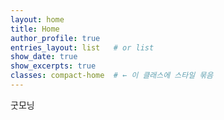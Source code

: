 ```yaml
---
layout: home
title: Home
author_profile: true
entries_layout: list   # or list
show_date: true
show_excerpts: true
classes: compact-home  # ← 이 클래스에 스타일 묶음
---
```


굿모닝